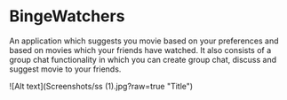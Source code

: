 # BingeWatchers

An application which suggests you movie based on your preferences and based on movies which your friends have watched. 
It also consists of a group chat functionality in which you can create group chat, discuss and suggest movie to your friends.

![Alt text](Screenshots/ss (1).jpg?raw=true "Title")

